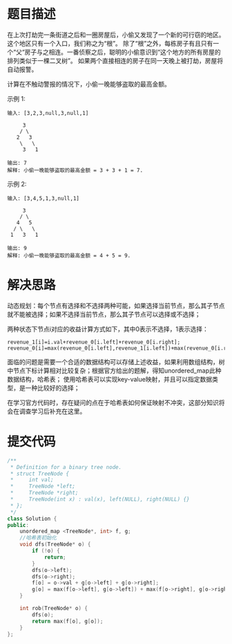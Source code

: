 # 题目描述
在上次打劫完一条街道之后和一圈房屋后，小偷又发现了一个新的可行窃的地区。这个地区只有一个入口，我们称之为“根”。 除了“根”之外，每栋房子有且只有一个“父“房子与之相连。一番侦察之后，聪明的小偷意识到“这个地方的所有房屋的排列类似于一棵二叉树”。 如果两个直接相连的房子在同一天晚上被打劫，房屋将自动报警。

计算在不触动警报的情况下，小偷一晚能够盗取的最高金额。

示例 1:
```
输入: [3,2,3,null,3,null,1]

     3
    / \
   2   3
    \   \ 
     3   1

输出: 7 
解释: 小偷一晚能够盗取的最高金额 = 3 + 3 + 1 = 7.
```
示例 2:
```
输入: [3,4,5,1,3,null,1]

     3
    / \
   4   5
  / \   \ 
 1   3   1

输出: 9
解释: 小偷一晚能够盗取的最高金额 = 4 + 5 = 9.
```

# 解决思路
动态规划：每个节点有选择和不选择两种可能，如果选择当前节点，那么其子节点就不能被选择；如果不选择当前节点，那么其子节点可以选择或不选择；

两种状态下节点i对应的收益计算方式如下，其中0表示不选择，1表示选择：
```
revenue_1[i]=i.val+revenue_0[i.left]+revenue_0[i.right];
revenue_0[i]=max(revenue_0[i.left],revenue_1[i.left])+max(revenue_0[i.right],revenue_1[i.right]);
```
面临的问题是需要一个合适的数据结构可以存储上述收益，如果利用数组结构，树中节点下标计算相对比较复杂；根据官方给出的题解，得知unordered_map此种数据结构，哈希表；
使用哈希表可以实现key-value映射，并且可以指定数据类型，是一种比较好的选择；

在学习官方代码时，存在疑问的点在于哈希表如何保证映射不冲突，这部分知识将会在调查学习后补充在这里。

# 提交代码
```cpp
/**
 * Definition for a binary tree node.
 * struct TreeNode {
 *     int val;
 *     TreeNode *left;
 *     TreeNode *right;
 *     TreeNode(int x) : val(x), left(NULL), right(NULL) {}
 * };
 */
class Solution {
public:
    unordered_map <TreeNode*, int> f, g;
    //哈希表初始化
    void dfs(TreeNode* o) {
        if (!o) {
            return;
        }
        dfs(o->left);
        dfs(o->right);
        f[o] = o->val + g[o->left] + g[o->right];
        g[o] = max(f[o->left], g[o->left]) + max(f[o->right], g[o->right]);
    }

    int rob(TreeNode* o) {
        dfs(o);
        return max(f[o], g[o]);
    }
};
```
